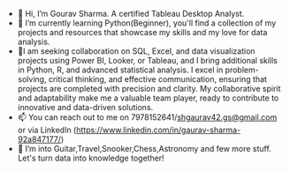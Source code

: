 - 👋 Hi, I’m Gourav Sharma. A certified Tableau Desktop Analyst.
- 🌱 I’m currently learning Python(Beginner), you'll find a collection of my projects and resources that showcase my skills and my love for data analysis.
- 🤝I am seeking collaboration on SQL, Excel, and data visualization projects using Power BI, Looker, or Tableau, and I bring additional skills in Python, R, and advanced statistical analysis. I excel in problem-solving, critical thinking, and effective communication, ensuring that projects are completed with precision and clarity. My collaborative spirit and adaptability make me a valuable team player, ready to contribute to innovative and data-driven solutions.
- 📫 You can reach out to me on 7978152641/shgaurav42.gs@gmail.com or via LinkedIn (https://www.linkedin.com/in/gaurav-sharma-92a847177/)
- 👀 I’m into Guitar,Travel,Snooker,Chess,Astronomy and few more stuff.
  Let's turn data into knowledge together!

